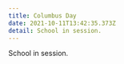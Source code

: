 ```yaml
---
title: Columbus Day
date: 2021-10-11T13:42:35.373Z
detail: School in session.
---
```

School in session.